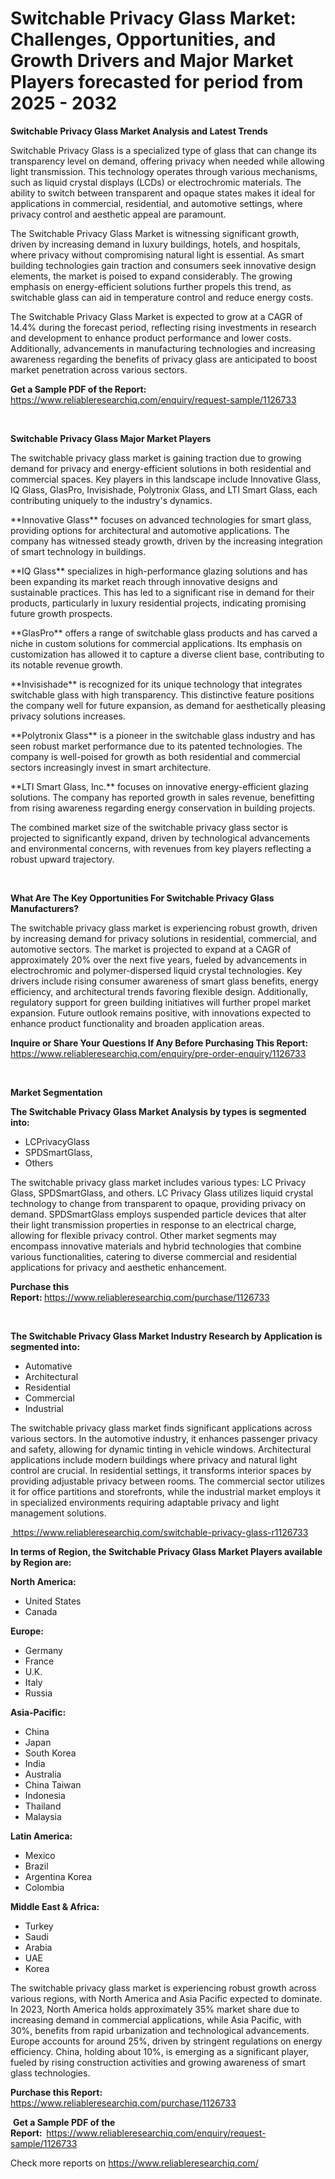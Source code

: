 <p><h1>Switchable Privacy Glass Market: Challenges, Opportunities, and Growth Drivers and Major Market Players forecasted for period from 2025 - 2032</h1></p><p><strong>Switchable Privacy Glass Market Analysis and Latest Trends</strong></p>
<p><p>Switchable Privacy Glass is a specialized type of glass that can change its transparency level on demand, offering privacy when needed while allowing light transmission. This technology operates through various mechanisms, such as liquid crystal displays (LCDs) or electrochromic materials. The ability to switch between transparent and opaque states makes it ideal for applications in commercial, residential, and automotive settings, where privacy control and aesthetic appeal are paramount.</p><p>The Switchable Privacy Glass Market is witnessing significant growth, driven by increasing demand in luxury buildings, hotels, and hospitals, where privacy without compromising natural light is essential. As smart building technologies gain traction and consumers seek innovative design elements, the market is poised to expand considerably. The growing emphasis on energy-efficient solutions further propels this trend, as switchable glass can aid in temperature control and reduce energy costs.</p><p>The Switchable Privacy Glass Market is expected to grow at a CAGR of 14.4% during the forecast period, reflecting rising investments in research and development to enhance product performance and lower costs. Additionally, advancements in manufacturing technologies and increasing awareness regarding the benefits of privacy glass are anticipated to boost market penetration across various sectors.</p></p>
<p><strong>Get a Sample PDF of the Report:&nbsp;</strong> <a href="https://www.reliableresearchiq.com/enquiry/request-sample/1126733?utm_campaign=2469&utm_medium=2&utm_source=Github&utm_content=ia&utm_term=31032025&utm_id=switchable-privacy-glass">https://www.reliableresearchiq.com/enquiry/request-sample/1126733</a></p>
<p>&nbsp;</p>
<p><strong>Switchable Privacy Glass Major Market Players</strong></p>
<p><p>The switchable privacy glass market is gaining traction due to growing demand for privacy and energy-efficient solutions in both residential and commercial spaces. Key players in this landscape include Innovative Glass, IQ Glass, GlasPro, Invisishade, Polytronix Glass, and LTI Smart Glass, each contributing uniquely to the industry's dynamics.</p><p>**Innovative Glass** focuses on advanced technologies for smart glass, providing options for architectural and automotive applications. The company has witnessed steady growth, driven by the increasing integration of smart technology in buildings.</p><p>**IQ Glass** specializes in high-performance glazing solutions and has been expanding its market reach through innovative designs and sustainable practices. This has led to a significant rise in demand for their products, particularly in luxury residential projects, indicating promising future growth prospects.</p><p>**GlasPro** offers a range of switchable glass products and has carved a niche in custom solutions for commercial applications. Its emphasis on customization has allowed it to capture a diverse client base, contributing to its notable revenue growth.</p><p>**Invisishade** is recognized for its unique technology that integrates switchable glass with high transparency. This distinctive feature positions the company well for future expansion, as demand for aesthetically pleasing privacy solutions increases.</p><p>**Polytronix Glass** is a pioneer in the switchable glass industry and has seen robust market performance due to its patented technologies. The company is well-poised for growth as both residential and commercial sectors increasingly invest in smart architecture.</p><p>**LTI Smart Glass, Inc.** focuses on innovative energy-efficient glazing solutions. The company has reported growth in sales revenue, benefitting from rising awareness regarding energy conservation in building projects.</p><p>The combined market size of the switchable privacy glass sector is projected to significantly expand, driven by technological advancements and environmental concerns, with revenues from key players reflecting a robust upward trajectory.</p></p>
<p>&nbsp;</p>
<p><strong>What Are The Key Opportunities For Switchable Privacy Glass Manufacturers?</strong></p>
<p><p>The switchable privacy glass market is experiencing robust growth, driven by increasing demand for privacy solutions in residential, commercial, and automotive sectors. The market is projected to expand at a CAGR of approximately 20% over the next five years, fueled by advancements in electrochromic and polymer-dispersed liquid crystal technologies. Key drivers include rising consumer awareness of smart glass benefits, energy efficiency, and architectural trends favoring flexible design. Additionally, regulatory support for green building initiatives will further propel market expansion. Future outlook remains positive, with innovations expected to enhance product functionality and broaden application areas.</p></p>
<p><strong>Inquire or Share Your Questions If Any Before Purchasing This Report:</strong> <a href="https://www.reliableresearchiq.com/enquiry/pre-order-enquiry/1126733?utm_campaign=2469&utm_medium=2&utm_source=Github&utm_content=ia&utm_term=31032025&utm_id=switchable-privacy-glass">https://www.reliableresearchiq.com/enquiry/pre-order-enquiry/1126733</a></p>
<p>&nbsp;</p>
<p><strong>Market Segmentation</strong></p>
<p><strong>The Switchable Privacy Glass Market Analysis by types is segmented into:</strong></p>
<p><ul><li>LCPrivacyGlass</li><li>SPDSmartGlass,</li><li>Others</li></ul></p>
<p><p>The switchable privacy glass market includes various types: LC Privacy Glass, SPDSmartGlass, and others. LC Privacy Glass utilizes liquid crystal technology to change from transparent to opaque, providing privacy on demand. SPDSmartGlass employs suspended particle devices that alter their light transmission properties in response to an electrical charge, allowing for flexible privacy control. Other market segments may encompass innovative materials and hybrid technologies that combine various functionalities, catering to diverse commercial and residential applications for privacy and aesthetic enhancement.</p></p>
<p><strong>Purchase this Report:&nbsp;</strong><a href="https://www.reliableresearchiq.com/purchase/1126733?utm_campaign=2469&utm_medium=2&utm_source=Github&utm_content=ia&utm_term=31032025&utm_id=switchable-privacy-glass">https://www.reliableresearchiq.com/purchase/1126733</a></p>
<p>&nbsp;</p>
<p><strong>The Switchable Privacy Glass Market Industry Research by Application is segmented into:</strong></p>
<p><ul><li>Automative</li><li>Architectural</li><li>Residential</li><li>Commercial</li><li>Industrial</li></ul></p>
<p><p>The switchable privacy glass market finds significant applications across various sectors. In the automotive industry, it enhances passenger privacy and safety, allowing for dynamic tinting in vehicle windows. Architectural applications include modern buildings where privacy and natural light control are crucial. In residential settings, it transforms interior spaces by providing adjustable privacy between rooms. The commercial sector utilizes it for office partitions and storefronts, while the industrial market employs it in specialized environments requiring adaptable privacy and light management solutions.</p></p>
<p><a href="https://www.reliableresearchiq.com/switchable-privacy-glass-r1126733?utm_campaign=2469&utm_medium=2&utm_source=Github&utm_content=ia&utm_term=31032025&utm_id=switchable-privacy-glass">&nbsp;https://www.reliableresearchiq.com/switchable-privacy-glass-r1126733</a></p>
<p><strong>In terms of Region, the Switchable Privacy Glass Market Players available by Region are:</strong></p>
<p>
    <p> <strong> North America: </strong>
        <ul>
            <li>United States</li>
            <li>Canada</li>
        </ul>
        </p> 
    <p> <strong> Europe: </strong>
        <ul>
            <li>Germany</li>
            <li>France</li>
            <li>U.K.</li>
            <li>Italy</li>
            <li>Russia</li>
        </ul>
        </p> 
    <p> <strong> Asia-Pacific: </strong>
        <ul>
            <li>China</li>
            <li>Japan</li>
            <li>South Korea</li>
            <li>India</li>
            <li>Australia</li>
            <li>China Taiwan</li>
            <li>Indonesia</li>
            <li>Thailand</li>
            <li>Malaysia</li>
        </ul>
        </p> 
    <p> <strong> Latin America: </strong>
        <ul>
            <li>Mexico</li>
            <li>Brazil</li>
            <li>Argentina Korea</li>
            <li>Colombia</li>
        </ul>
        </p> 
    <p> <strong> Middle East & Africa: </strong>
        <ul>
            <li>Turkey</li>
            <li>Saudi</li>
            <li>Arabia</li>
            <li>UAE</li>
            <li>Korea</li>
        </ul>
    </p>
    </p>
<p><p>The switchable privacy glass market is experiencing robust growth across various regions, with North America and Asia Pacific expected to dominate. In 2023, North America holds approximately 35% market share due to increasing demand in commercial applications, while Asia Pacific, with 30%, benefits from rapid urbanization and technological advancements. Europe accounts for around 25%, driven by stringent regulations on energy efficiency. China, holding about 10%, is emerging as a significant player, fueled by rising construction activities and growing awareness of smart glass technologies.</p></p>
<p><strong>Purchase this Report: </strong><a href="https://www.reliableresearchiq.com/purchase/1126733?utm_campaign=2469&utm_medium=2&utm_source=Github&utm_content=ia&utm_term=31032025&utm_id=switchable-privacy-glass">https://www.reliableresearchiq.com/purchase/1126733</a></p>
<p>&nbsp;<strong>Get a Sample PDF of the Report:&nbsp;&nbsp;</strong><a href="https://www.reliableresearchiq.com/enquiry/request-sample/1126733?utm_campaign=2469&utm_medium=2&utm_source=Github&utm_content=ia&utm_term=31032025&utm_id=switchable-privacy-glass">https://www.reliableresearchiq.com/enquiry/request-sample/1126733</a></p>
<p><strong></strong></p>
<p>Check more reports on <a href="https://www.reliableresearchiq.com/?utm_campaign=2469&utm_medium=2&utm_source=Github&utm_content=ia&utm_term=31032025&utm_id=switchable-privacy-glass">https://www.reliableresearchiq.com/</a></p>